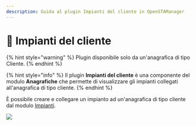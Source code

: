 ```yaml
---
description: Guida al plugin Impianti del cliente in OpenSTAManager
---
```


# 🔨 Impianti del cliente

{% hint style="warning" %}
Plugin disponibile solo da un'anagrafica di tipo Cliente.
{% endhint %}

{% hint style="info" %}
Il plugin **Impianti del cliente** è una componente del modulo **Anagrafiche** che permette di visualizzare gli impianti collegati all'anagrafica di tipo cliente.
{% endhint %}

È possibile creare e collegare un impianto ad un'anagrafica di tipo cliente dal modulo [Impianti](../../impianti/).

![](https://firebasestorage.googleapis.com/v0/b/gitbook-x-prod.appspot.com/o/spaces%2F-LZJeLg23eVDvrCv74U7-887967055%2Fuploads%2FU3BmfknIEzP68wIFLoDD%2Ffile.png?alt=media)

